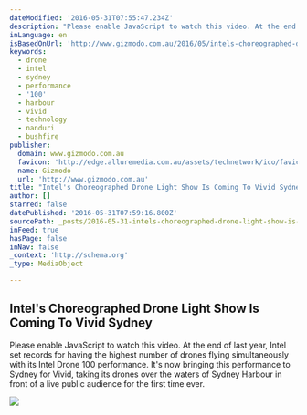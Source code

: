 ```yaml
---
dateModified: '2016-05-31T07:55:47.234Z'
description: "Please enable JavaScript to watch this video. At the end of last year, Intel set records for having the highest number of drones flying simultaneously with its Intel Drone 100 performance. It's now bringing this performance to Sydney for Vivid, taking its drones over the waters of Sydney Harbour in front of a live public audience for the first time ever."
inLanguage: en
isBasedOnUrl: 'http://www.gizmodo.com.au/2016/05/intels-choreographed-drone-light-show-is-coming-to-vivid-sydney/'
keywords:
  - drone
  - intel
  - sydney
  - performance
  - '100'
  - harbour
  - vivid
  - technology
  - nanduri
  - bushfire
publisher:
  domain: www.gizmodo.com.au
  favicon: 'http://edge.alluremedia.com.au/assets/technetwork/ico/favicon_gizmodo.ico'
  name: Gizmodo
  url: 'http://www.gizmodo.com.au'
title: "Intel's Choreographed Drone Light Show Is Coming To Vivid Sydney"
author: []
starred: false
datePublished: '2016-05-31T07:59:16.800Z'
sourcePath: _posts/2016-05-31-intels-choreographed-drone-light-show-is-coming-to-vivid-sy.md
inFeed: true
hasPage: false
inNav: false
_context: 'http://schema.org'
_type: MediaObject

---
```

<article style=""><h1>Intel's Choreographed Drone Light Show Is Coming To Vivid Sydney</h1><p>Please enable JavaScript to watch this video. At the end of last year, Intel set records for having the highest number of drones flying simultaneously with its Intel Drone 100 performance. It's now bringing this performance to Sydney for Vivid, taking its drones over the waters of Sydney Harbour in front of a live public audience for the first time ever.</p><img src="http://edge.alluremedia.com.au/m/g/2016/05/MG_5544.jpg" /></article>